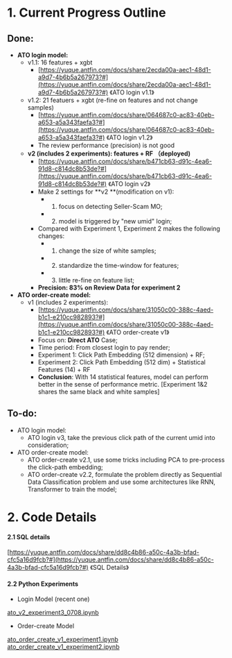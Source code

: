 # 1. Current Progress Outline
## Done:

- **ATO login model:**
   - v1.1: 16 features + xgbt
      - [https://yuque.antfin.com/docs/share/2ecda00a-aec1-48d1-a9d7-4b6b5a267973?#](https://yuque.antfin.com/docs/share/2ecda00a-aec1-48d1-a9d7-4b6b5a267973?#) 《ATO login v1.1》
   - v1.2: 21 featuers + xgbt (re-fine on features and not change samples)
      -  [https://yuque.antfin.com/docs/share/064687c0-ac83-40eb-a653-a5a343faefa3?#](https://yuque.antfin.com/docs/share/064687c0-ac83-40eb-a653-a5a343faefa3?#) 《ATO login v1.2》
      - The review performance (precision) is not good
   - **v2 (includes 2 experiments): features + RF （deployed)**
      - [https://yuque.antfin.com/docs/share/b471cb63-d91c-4ea6-91d8-c814dc8b53de?#](https://yuque.antfin.com/docs/share/b471cb63-d91c-4ea6-91d8-c814dc8b53de?#) 《ATO login v2》
      - Make 2 settings for **v2 **(modification on v1):
         - 1. focus on detecting Seller-Scam MO;
         - 2. model is triggered by "new umid" login;
      - Compared with Experiment 1, Experiment 2 makes the following changes:
         - 1. change the size of white samples;
         - 2. standardize the time-window for features;
         - 3. little re-fine on feature list;
      - **Precision: 83% on Review Data for experiment 2**
- **ATO order-create model:**
   - v1 (includes 2 experiments):
      - [https://yuque.antfin.com/docs/share/31050c00-388c-4aed-b1c1-e210cc982893?#](https://yuque.antfin.com/docs/share/31050c00-388c-4aed-b1c1-e210cc982893?#) 《ATO order-create v1》
      - Focus on: **Direct ATO** Case;
      - Time period: From closest login to pay render; 
      - Experiment 1: Click Path Embedding (512 dimension) + RF;
      - Experiment 2: Click Path Embedding (512 dim) + Statistical Features (14) + RF
      - **Conclusion**:  With 14 statistical features, model can perform better in the sense of performance metric. [Experiment 1&2 shares the same black and white samples]
## To-do:

- ATO login model:
   - ATO login v3, take the previous click path of the current umid into consideration;
- ATO order-create model:
   - ATO order-create v2.1, use some tricks including PCA to pre-process the click-path embedding;
   - ATO order-create v2.2, formulate the problem directly as Sequential Data Classification problem and use some architectures like RNN, Transformer to train the model;
# 2. Code Details
#### 2.1 SQL details
[https://yuque.antfin.com/docs/share/dd8c4b86-a50c-4a3b-bfad-cfc5a16d9fcb?#](https://yuque.antfin.com/docs/share/dd8c4b86-a50c-4a3b-bfad-cfc5a16d9fcb?#) 《SQL Details》
#### 2.2 Python Experiments

- Login Model (recent one)

[ato_v2_experiment3_0708.ipynb](https://yuque.antfin.com/attachments/lark/0/2022/ipynb/59656497/1659088431633-47baa474-1fa9-4ba0-ac64-1469019e763f.ipynb?_lake_card=%7B%22src%22%3A%22https%3A%2F%2Fyuque.antfin.com%2Fattachments%2Flark%2F0%2F2022%2Fipynb%2F59656497%2F1659088431633-47baa474-1fa9-4ba0-ac64-1469019e763f.ipynb%22%2C%22name%22%3A%22ato_v2_experiment3_0708.ipynb%22%2C%22size%22%3A1176925%2C%22type%22%3A%22%22%2C%22ext%22%3A%22ipynb%22%2C%22source%22%3A%22%22%2C%22status%22%3A%22done%22%2C%22mode%22%3A%22title%22%2C%22download%22%3Atrue%2C%22taskId%22%3A%22u1e0c5ded-29c1-4919-9b5a-a7af7914925%22%2C%22taskType%22%3A%22upload%22%2C%22__spacing%22%3A%22both%22%2C%22id%22%3A%22u3fd8f6fa%22%2C%22margin%22%3A%7B%22top%22%3Atrue%2C%22bottom%22%3Atrue%7D%2C%22card%22%3A%22file%22%7D)

- Order-create Model

[ato_order_create_v1_experiment1.ipynb](https://yuque.antfin.com/attachments/lark/0/2022/ipynb/59656497/1659106600213-ce18c237-fb84-4068-8664-9692d17c5bdd.ipynb?_lake_card=%7B%22src%22%3A%22https%3A%2F%2Fyuque.antfin.com%2Fattachments%2Flark%2F0%2F2022%2Fipynb%2F59656497%2F1659106600213-ce18c237-fb84-4068-8664-9692d17c5bdd.ipynb%22%2C%22name%22%3A%22ato_order_create_v1_experiment1.ipynb%22%2C%22size%22%3A5082995%2C%22type%22%3A%22%22%2C%22ext%22%3A%22ipynb%22%2C%22source%22%3A%22%22%2C%22status%22%3A%22done%22%2C%22mode%22%3A%22title%22%2C%22download%22%3Atrue%2C%22taskId%22%3A%22u7428f0b2-4054-42e3-b449-8a1ca51e0a7%22%2C%22taskType%22%3A%22upload%22%2C%22__spacing%22%3A%22both%22%2C%22id%22%3A%22u5c2315f2%22%2C%22margin%22%3A%7B%22top%22%3Atrue%2C%22bottom%22%3Atrue%7D%2C%22card%22%3A%22file%22%7D)
[ato_order_create_v1_experiment2.ipynb](https://yuque.antfin.com/attachments/lark/0/2022/ipynb/59656497/1659106582954-f2285b20-0513-4d63-9827-160373a4afcf.ipynb?_lake_card=%7B%22src%22%3A%22https%3A%2F%2Fyuque.antfin.com%2Fattachments%2Flark%2F0%2F2022%2Fipynb%2F59656497%2F1659106582954-f2285b20-0513-4d63-9827-160373a4afcf.ipynb%22%2C%22name%22%3A%22ato_order_create_v1_experiment2.ipynb%22%2C%22size%22%3A498805%2C%22type%22%3A%22%22%2C%22ext%22%3A%22ipynb%22%2C%22source%22%3A%22%22%2C%22status%22%3A%22done%22%2C%22mode%22%3A%22title%22%2C%22download%22%3Atrue%2C%22taskId%22%3A%22ua4cb5578-523f-430a-83d3-66765bfebf7%22%2C%22taskType%22%3A%22upload%22%2C%22__spacing%22%3A%22both%22%2C%22id%22%3A%22u42599753%22%2C%22margin%22%3A%7B%22top%22%3Atrue%2C%22bottom%22%3Atrue%7D%2C%22card%22%3A%22file%22%7D)
